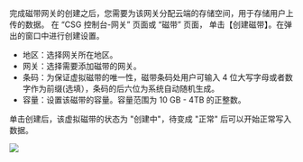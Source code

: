 完成磁带网关的创建之后，您需要为该网关分配云端的存储空间，用于存储用户上传的数据。
在 “CSG 控制台-网关” 页面或 “磁带” 页面， 单击【创建磁带】。在弹出的窗口中进行创建设置。

* 地区：选择网关所在地区。
* 网关：选择需要添加磁带的网关。
* 条码：为保证虚拟磁带的唯一性，磁带条码处用户可输入 4 位大写字母或者数字作为前缀(选填），条码的后六位为系统自动随机生成。
* 容量：设置该磁带的容量。容量范围为 10 GB - 4TB 的正整数。

单击创建后，该虚拟磁带的状态为 "创建中"，待变成 "正常" 后可以开始正常写入数据。

 ![](https://mc.qcloudimg.com/static/img/f0e858675e7683ae7f65fea4566910c7/image.png)   

